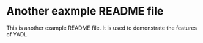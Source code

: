 # Another eaxmple README file

This is another example README file. It is used to demonstrate the features of YADL.
